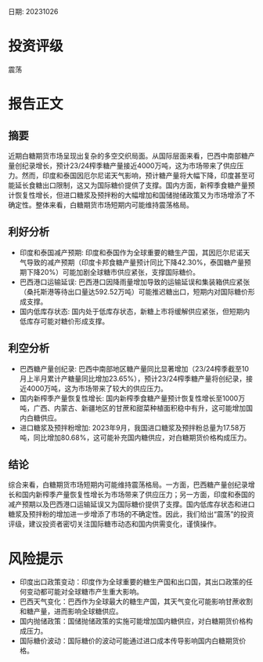 
日期: 20231026

# 投资评级

震荡

# 报告正文

## 摘要

近期白糖期货市场呈现出复杂的多空交织局面。从国际层面来看，巴西中南部糖产量创纪录增长，预计23/24榨季糖产量接近4000万吨，这为市场带来了供应压力。然而，印度和泰国因厄尔尼诺天气影响，预计糖产量将大幅下降，印度甚至可能延长食糖出口限制，这又为国际糖价提供了支撑。国内方面，新榨季食糖产量预计恢复性增长，但进口糖浆及预拌粉的大幅增加和国储抛储政策又为市场增添了不确定性。整体来看，白糖期货市场短期内可能维持震荡格局。

## 利好分析

* 印度和泰国减产预期: 印度和泰国作为全球重要的糖生产国，其因厄尔尼诺天气导致的减产预期（印度卡邦食糖产量预计同比下降42.30%，泰国糖产量预期下降20%）可能加剧全球糖市供应紧张，支撑国际糖价。
* 巴西港口运输延误: 巴西港口因降雨量增加导致的运输延误和集装箱供应紧张（桑托斯港等待出口量达592.52万吨）可能推迟糖出口，短期内对国际糖价形成支撑。
* 国内低库存状态: 国内处于低库存状态，新糖上市将缓解供应紧张，但短期内低库存可能对糖价形成支撑。

## 利空分析

* 巴西糖产量创纪录: 巴西中南部地区糖产量同比显著增加（23/24榨季截至10月上半月累计产糖量同比增加23.65%），预计23/24榨季糖产量将创纪录，接近4000万吨，这为市场带来了较大的供应压力。
* 国内新榨季产量恢复性增长: 国内新榨季食糖产量预计恢复性增长至1000万吨，广西、内蒙古、新疆地区的甘蔗和甜菜种植面积稳中有升，这可能增加国内白糖供应。
* 进口糖浆及预拌粉增加: 2023年9月，我国进口糖浆及预拌粉总量为17.58万吨，同比增加80.68%，这可能补充国内糖供应，对白糖期货价格构成压力。

## 结论

综合来看，白糖期货市场短期内可能维持震荡格局。一方面，巴西糖产量创纪录增长和国内新榨季产量恢复性增长为市场带来了供应压力；另一方面，印度和泰国的减产预期以及巴西港口运输延误又为国际糖价提供了支撑。国内低库存状态和进口糖浆及预拌粉的增加进一步增添了市场的不确定性。因此，我们给出“震荡”的投资评级，建议投资者密切关注国际糖市动态和国内供需变化，谨慎操作。

# 风险提示

* 印度出口政策变动：印度作为全球重要的糖生产国和出口国，其出口政策的任何变动都可能对全球糖市产生重大影响。
* 巴西天气变化：巴西作为全球最大的糖生产国，其天气变化可能影响甘蔗收割和糖产量，进而影响全球糖供应。
* 国内抛储政策：国储抛储政策的实施可能增加国内糖供应，对白糖期货价格构成压力。
* 国际糖价波动：国际糖价的波动可能通过进口成本传导影响国内白糖期货价格。
